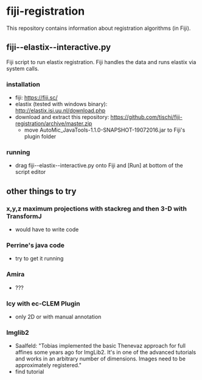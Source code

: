 # fiji-registration

This repository contains information about registration algorithms (in Fiji). 

## fiji--elastix--interactive.py

Fiji script to run elastix registration.
Fiji handles the data and runs elastix via system calls.

### installation

- fiji: https://fiji.sc/
- elastix (tested with windows binary): http://elastix.isi.uu.nl/download.php
- download and extract this repository: https://github.com/tischi/fiji-registration/archive/master.zip
  - move AutoMic_JavaTools-1.1.0-SNAPSHOT-19072016.jar to Fiji's plugin folder

### running

- drag fiji--elastix--interactive.py onto Fiji and [Run] at bottom of the script editor

## other things to try

### x,y,z maximum projections with stackreg and then 3-D with TransformJ

- would have to write code

### Perrine's java code

- try to get it running

### Amira

- ???

### Icy with ec-CLEM Plugin

- only 2D or with manual annotation

### Imglib2

- Saalfeld: "Tobias implemented the basic Thenevaz approach for full affines some
years ago for ImgLib2. It's in one of the advanced tutorials and works
in an arbitrary number of dimensions. Images need to be approximately
registered."
- find tutorial
